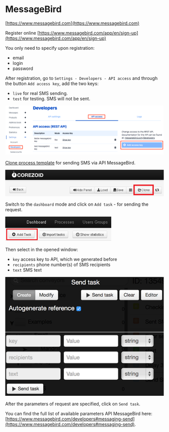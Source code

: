 # MessageBird

[https://www.messagebird.com](https://www.messagebird.com)


Register online [https://www.messagebird.com/app/en/sign-up](https://www.messagebird.com/app/en/sign-up)

You only need to specify upon registration:
-   email
-   login
-   password

After registration, go to
`Settings - Developers - API access` and through the button `Add access key`, add the two keys:
-   `live` for real SMS sending.
-   `test` for testing. SMS will not be sent.

![](../img/messagebird_key.png)


[Clone process template](https://www.corezoid.com/admin/edit_conv/14546) for sending SMS via API MessageBird.

![](../img/mandrill_copy_conveyor.png)

Switch to the `dashboard` mode and click on `Add task` - for sending the request.

![](../img/mandrill_dashboard.png)

Then select in the opened window:
*   `key` access key to API, which we generated before
*   `recipients` phone number(s) of SMS recipients
*   `text` SMS text

![](../img/messagebird_send_task.png)

After the parameters of request are specified, click on `Send task`.

You can find the full list of available parameters API MessageBird here: [https://www.messagebird.com/developers#messaging-send](https://www.messagebird.com/developers#messaging-send).
